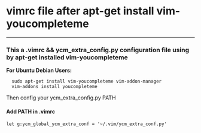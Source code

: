 # vimrc file after apt-get install vim-youcompleteme
---

### This a .vimrc && ycm_extra_config.py configuration file using by apt-get installed vim-youcompleteme

**For Ubuntu Debian Users:**

```
  sudo apt-get install vim-youcompleteme vim-addon-manager
  vim-addons install youcompleteme
```

Then config your ycm_extra_config.py PATH

#### **Add PATH in .vimrc**
`let g:ycm_global_ycm_extra_conf = '~/.vim/ycm_extra_conf.py'`

